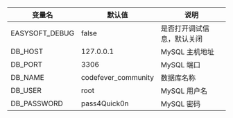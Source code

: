 | 变量名           | 默认值               | 说明                      |
| ---------------- | ------------------- | ------------------------- |
| EASYSOFT_DEBUG   | false               | 是否打开调试信息，默认关闭   |
| DB_HOST          | 127.0.0.1           | MySQL 主机地址             |
| DB_PORT          | 3306                | MySQL 端口                 |
| DB_NAME          | codefever_community | 数据库名称                 |
| DB_USER          | root                | MySQL 用户名               |
| DB_PASSWORD      | pass4Quick0n        | MySQL 密码                 |
